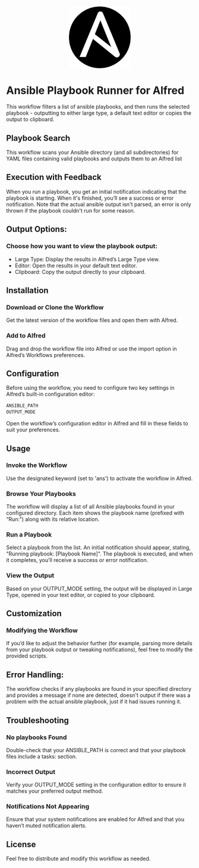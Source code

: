 <p align="center" width="100%">
    <img width="33%" src="./icon.png" alt="Ansible Logo" />
</p>


# Ansible Playbook Runner for Alfred

This workflow filters a list of ansible playbooks, and then runs the selected playbook - outputting to either large type, a default text editor or copies the output to clipboard.

## Playbook Search

This workflow scans your Ansible directory (and all subdirectories) for YAML files containing valid playbooks and outputs them to an Alfred list

## Execution with Feedback

When you run a playbook, you get an initial notification indicating that the playbook is starting. When it's finished, you’ll see a success or error notification. Note that the actual ansible output isn't parsed, an error is only thrown if the playbook couldn't run for some reason.

## Output Options:

### Choose how you want to view the playbook output:

- Large Type: Display the results in Alfred’s Large Type view.
- Editor: Open the results in your default text editor.
- Clipboard: Copy the output directly to your clipboard.

## Installation

### Download or Clone the Workflow

Get the latest version of the workflow files and open them with Alfred.

### Add to Alfred
Drag and drop the workflow file into Alfred or use the import option in Alfred’s Workflows preferences.

## Configuration

Before using the workflow, you need to configure two key settings in Alfred’s built-in configuration editor:

```bash
ANSIBLE_PATH
OUTPUT_MODE
```
Open the workflow’s configuration editor in Alfred and fill in these fields to suit your preferences.

## Usage

### Invoke the Workflow
Use the designated keyword (set to 'ans') to activate the workflow in Alfred.

### Browse Your Playbooks

The workflow will display a list of all Ansible playbooks found in your configured directory. Each item shows the playbook name (prefixed with “Run:”) along with its relative location.

### Run a Playbook

Select a playbook from the list. An initial notification should appear, stating, "Running playbook: [Playbook Name]". The playbook is executed, and when it completes, you’ll receive a success or error notification.

### View the Output
Based on your OUTPUT_MODE setting, the output will be displayed in Large Type, opened in your text editor, or copied to your clipboard.

## Customization

### Modifying the Workflow
If you’d like to adjust the behavior further (for example, parsing more details from your playbook output or tweaking notifications), feel free to modify the provided scripts.

## Error Handling:
The workflow checks if any playbooks are found in your specified directory and provides a message if none are detected, doesn't output if there was a problem with the actual ansible playbook, just if it had issues running it.

## Troubleshooting

### No playbooks Found
Double-check that your ANSIBLE_PATH is correct and that your playbook files include a tasks: section.

### Incorrect Output
Verify your OUTPUT_MODE setting in the configuration editor to ensure it matches your preferred output method.

### Notifications Not Appearing
Ensure that your system notifications are enabled for Alfred and that you haven’t muted notification alerts.

## License

Feel free to distribute and modify this workflow as needed.
